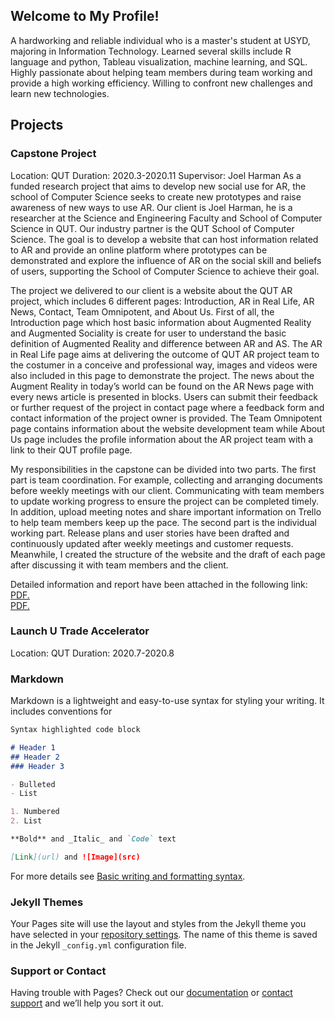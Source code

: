 ## Welcome to My Profile!
A hardworking and reliable individual who is a master's student at USYD, majoring in Information Technology. Learned several skills include R language and python, Tableau visualization, machine learning, and SQL. Highly passionate about helping team members during team working and provide a high working efficiency. Willing to confront new challenges and learn new technologies.

## Projects
### Capstone Project
Location: QUT
Duration: 2020.3-2020.11
Supervisor: Joel Harman
As a funded research project that aims to develop new social use for AR, the school of Computer Science seeks to create new prototypes and raise awareness of new ways to use AR. Our client is Joel Harman, he is a researcher at the Science and Engineering Faculty and School of Computer Science in QUT. Our industry partner is the QUT School of Computer Science. The goal is to develop a website that can host information related to AR and provide an online platform where prototypes can be demonstrated and explore the influence of AR on the social skill and beliefs of users, supporting the School of Computer Science to achieve their goal.

The project we delivered to our client is a website about the QUT AR project, which includes 6 different pages: Introduction, AR in Real Life, AR News, Contact, Team Omnipotent, and About Us. First of all, the Introduction page which host basic information about Augmented Reality and Augmented Sociality is create for user to understand the basic definition of Augmented Reality and difference between AR and AS. The AR in Real Life page aims at delivering the outcome of QUT AR project team to the costumer in a conceive and professional way, images and videos were also included in this page to demonstrate the project. The news about the Augment Reality in today’s world can be found on the AR News page with every news article is presented in blocks. Users can submit their feedback or further request of the project in contact page where a feedback form and contact information of the project owner is provided. The Team Omnipotent page contains information about the website development team while About Us page includes the profile information about the AR project team with a link to their QUT profile page.

My responsibilities in the capstone can be divided into two parts. The first part is team coordination. For example, collecting and arranging documents before weekly meetings with our client. Communicating with team members to update working progress to ensure the project can be completed timely. In addition, upload meeting notes and share important information on Trello to help team members keep up the pace. The second part is the individual working part. Release plans and user stories have been drafted and continuously updated after weekly meetings and customer requests. Meanwhile, I created the structure of the website and the draft of each page after discussing it with team members and the client. 
  
Detailed information and report have been attached in the following link: 
<a href="jessieiee.github.io/profile/Capstone/Team_Omnipotent_Demo.mp4" target="_blank">PDF.</a>  
<a href="jessieiee.github.io/profile/Capstone/Final_Report.pdf" target="_blank">PDF.</a>

### Launch U Trade Accelerator
Location: QUT
Duration: 2020.7-2020.8
### 

### Markdown

Markdown is a lightweight and easy-to-use syntax for styling your writing. It includes conventions for

```markdown
Syntax highlighted code block

# Header 1
## Header 2
### Header 3

- Bulleted
- List

1. Numbered
2. List

**Bold** and _Italic_ and `Code` text

[Link](url) and ![Image](src)
```

For more details see [Basic writing and formatting syntax](https://docs.github.com/en/github/writing-on-github/getting-started-with-writing-and-formatting-on-github/basic-writing-and-formatting-syntax).

### Jekyll Themes

Your Pages site will use the layout and styles from the Jekyll theme you have selected in your [repository settings](https://github.com/Jessieiee/profile/settings/pages). The name of this theme is saved in the Jekyll `_config.yml` configuration file.

### Support or Contact

Having trouble with Pages? Check out our [documentation](https://docs.github.com/categories/github-pages-basics/) or [contact support](https://support.github.com/contact) and we’ll help you sort it out.
